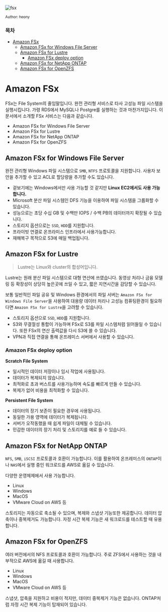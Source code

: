 ![fsx](https://github.com/oueya1479/aws-101/assets/147911523/59f25984-a71a-4294-95e9-96773bfff62f)

<small>Author: heony</small>

### 목차

- [Amazon FSx](#amazon-fsx)
  - [Amazon FSx for Windows File Server](#amazon-fsx-for-windows-file-server)
  - [Amazon FSx for Lustre](#amazon-fsx-for-lustre)
    - [Amazon FSx deploy option](#amazon-fsx-deploy-option)
  - [Amazon FSx for NetApp ONTAP](#amazon-fsx-for-netapp-ontap)
  - [Amazon FSx for OpenZFS](#amazon-fsx-for-openzfs)

# Amazon FSx

FSx는 File System의 줄임말입니다. 완전 관리형 서비스로 타사 고성능 파일 시스템을 실행시킵니다. 가령 RDS에서 MySQL나 Postgre를 실행하는 것과 마찬가지입니다. 이 문서에서 소개할 FSx 서비스는 다음과 같습니다.

- Amazon FSx for Windows File Server
- Amazon FSx for Lustre
- Amazon FSx for NetApp ONTAP
- Amazon FSx for OpenZFS

## Amazon FSx for Windows File Server

완전 관리형 Windows 파일 시스템으로 `SMB`, `NTFS` 프로토콜을 지원합니다. 사용자 보안을 추가할 수 있고 ACL로 할당량을 추가할 수도 있습니다.

- 겉보기에는 Windows에서만 사용 가능할 것 같지만 **Linux EC2에서도 사용 가능합니다.**
- Microsoft 분산 파일 시스템인 DFS 기능을 이용하여 파일 시스템을 그룹화할 수 있습니다.
- 성능으로는 초당 수십 GB 및 수백만 IOPS / 수백 PB의 데이터까지 확장될 수 있습니다.
- 스토리지 옵션으로는 `SSD`, `HDD`를 지원합니다.
- 프라이빗 연결로 온프라미스 인프라에서 사용가능합니다.
- 재해복구 목적으로 S3에 매일 백업됩니다.

## Amazon FSx for Lustre

> Lustre는 Linux와 cluster의 합성어입니다.

Lustre는 원래 분산 파일 시스템으로 대형 연산에 쓰였습니다. 동영상 처리나 금융 모델링 등 확장성이 상당히 높은곳에 쓰일 수 있고, 짧은 지연시간을 감당할 수 있습니다. 

보통 일반적인 파일 공유 및 Windows 환경에서의 파일 서버는 `Amazon FSx for Windows File Server`을 사용하여 대용량 데이터 처리나 고성능 컴퓨팅환경이 필요하다면 `Amazon FSx for Lustre`을 고려할 수 있습니다.

- 스토리지 옵션으로 `SSD`, `HDD`를 지원합니다.
- S3와 무결절성 통합이 가능하며 FSx로 S3를 파일 시스템처럼 읽어들일 수 있습니다. 또한 FSx의 연산 출력값을 다시 S3에 쓸 수 있습니다.
- VPN과 직접 연결을 통해 온프레미스 서버에서 사용할 수 있습니다.

### Amazon FSx deploy option

**Scratch File System**
  - 일시적인 데이터 저장이나 임시 작업에 사용됩니다.
  - 데이터가 복제되지 않습니다.
  - 최적화로 초과 버스트를 사용가능하며 속도를 빠르게 만들 수 있습니다.
  - 복제가 없어 비용을 최적화할 수 있습니다.

**Persistent File System**
  - 데이터의 장기 보존이 필요한 경우에 사용됩니다.
  - 동일한 가용 영역에 데이터가 복제됩니다.
  - 서버가 오작동했을 때 쉽게 파일이 대체될 수 있습니다.
  - 민감한 데이터의 장기 처리 및 스토리지를 예로 들 수 있습니다.

## Amazon FSx for NetApp ONTAP

`NFS`, `SMB`, `iSCSI` 프로토콜과 호환이 가능합니다. 이를 활용하여 온프레미스의 `ONTAP`이나 `NAS`에서 실행 중인 워크로드를 AWS로 옮길 수 있습니다.

다양한 운영체제에서 사용 가능합니다.

- Linux
- Windows
- MacOS
- VMware Cloud on AWS 등

스토리지는 자동으로 축소될 수 있으며, 복제와 스냅샷 기능또한 제공합니다. 데이터 압축이나 중복제거도 가능합니다. 자정 시간 복제 기능은 새 워크로드를 테스트할 때 유용합니다.

## Amazon FSx for OpenZFS

여러 버전에서의 NFS 프로토콜과 호환이 가능합니다. 주로 ZFS에서 사용하는 것을 내부적으로 AWS에 옮길 때 사용합니다.

- Linux
- Windows
- MacOS
- VMware Cloud on AWS 등

스냅샷, 압축을 지원하고 비용이 적지만, 데이터 중복제거 기능은 없습니다. ONTAP처럼 자정 시간 복제 기능이 탑재되어 있습니다.
